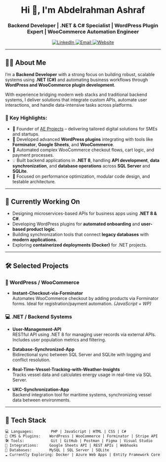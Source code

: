 <h1 align="center">Hi 👋, I'm Abdelrahman Ashraf</h1>
<h3 align="center">Backend Developer | .NET & C# Specialist | WordPress Plugin Expert | WooCommerce Automation Engineer</h3>

<p align="center">
  <a href="https://www.linkedin.com/in/abdelrahman-ashraf-elassy/" target="_blank">
    <img src="https://img.shields.io/badge/LinkedIn-0077B5?style=flat-square&logo=linkedin&logoColor=white" alt="LinkedIn" />
  </a>
  <a href="mailto:abdelrahman@aeprojects.org">
    <img src="https://img.shields.io/badge/Email-D14836?style=flat-square&logo=gmail&logoColor=white" alt="Email" />
  </a>
  <a href="https://aeprojects.org/" target="_blank">
    <img src="https://img.shields.io/badge/Website-Visit-blueviolet?style=flat-square" alt="Website" />
  </a>
</p>

---

## 👨‍💼 About Me

I’m a **Backend Developer** with a strong focus on building robust, scalable systems using **.NET (C#)** and automating business workflows through **WordPress and WooCommerce plugin development**.

With experience bridging modern web stacks and traditional backend systems, I deliver solutions that integrate custom APIs, automate user interactions, and handle data-intensive tasks across platforms.

### 🔎 Key Highlights:
- 🧠 Founder of [AE Projects](https://aeprojects.org/) – delivering tailored digital solutions for SMEs and startups.
- 🧩 Developed advanced **WordPress plugins** integrating with tools like **Forminator**, **Google Sheets**, and **WooCommerce**.
- 🛒 Automated complex WooCommerce checkout flows, cart logic, and payment processes.
- 💡 Built backend applications in **.NET 8**, handling **API development**, **data synchronization**, and **database operations** across **SQL Server** and **SQLite**.
- 🧪 Focused on performance optimization, modular code design, and testable architecture.

---

## 🚀 Currently Working On

- Designing microservices-based APIs for business apps using **.NET 8 & C#**.
- Developing WordPress plugins for **automated onboarding** and **user-based product logic**.
- Building synchronization tools that connect **legacy databases** with **modern applications**.
- Exploring **containerized deployments (Docker)** for .NET projects.

---

## 🛠️ Selected Projects

### 🧩 WordPress / WooCommerce

- **Instant-Checkout-via-Forminator**  
  Automates WooCommerce checkout by adding products via Forminator forms. Ideal for registration/payment automation. *(JavaScript + WP)*

### 💻 .NET / Backend Systems

- **User-Management-API**  
  RESTful API using .NET 8 for managing user records via external APIs. Includes user population metrics and filtering.

- **Database-Synchronized-App**  
  Bidirectional sync between SQL Server and SQLite with logging and conflict resolution.

- **Real-Time-Vessel-Tracking-with-Weather-Insights**  
  Tracks vessel data and calculates energy usage in real-time via SQL Server.

- **UKC-Synchronization-App**  
  Backend integration tool for maritime systems, synchronizing vessel data between environments.

---

## 🧰 Tech Stack

```txt
💻 Languages:        PHP | JavaScript | HTML | CSS | C#
🔌 CMS & Plugins:    WordPress | WooCommerce | Forminator | Stripe API
🛠 Tools:            Git | GitHub | Postman | Figma | Visual Studio
🔗 Integrations:     Google Sheets API | REST APIs | Webhooks
💾 Databases:        MySQL | SQL Server | SQLite
☁️ Currently Exploring: Docker | Azure Web Apps | Entity Framework Core
